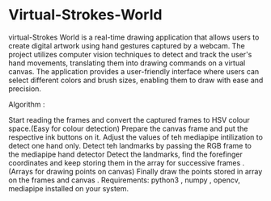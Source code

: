 # Virtual-Strokes-World
virtual-Strokes World is a real-time drawing application that allows users
to create digital artwork using hand gestures captured by a webcam. The
project utilizes computer vision techniques to detect and track the user's
hand movements, translating them into drawing commands on a virtual
canvas. The application provides a user-friendly interface where users can
select different colors and brush sizes, enabling them to draw with ease and
precision.

Algorithm :

Start reading the frames and convert the captured frames to HSV colour space.(Easy for colour detection)
Prepare the canvas frame and put the respective ink buttons on it.
Adjust the values of teh mediapipe intilization to detect one hand only.
Detect teh landmarks by passing the RGB frame to the mediapipe hand detector
Detect the landmarks, find the forefinger coordinates and keep storing them in the array for successive frames .(Arrays for drawing points on canvas)
Finally draw the points stored in array on the frames and canvas .
Requirements: python3 , numpy , opencv, mediapipe installed on your system.
